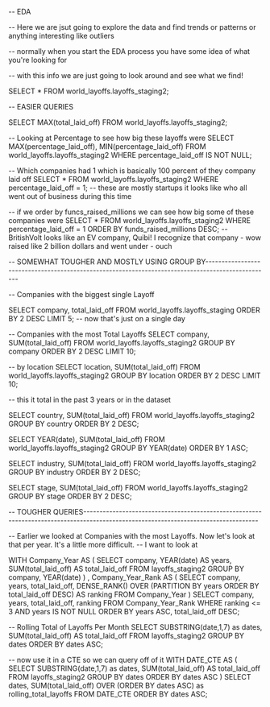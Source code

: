 -- EDA

-- Here we are jsut going to explore the data and find trends or patterns or anything interesting like outliers

-- normally when you start the EDA process you have some idea of what you're looking for

-- with this info we are just going to look around and see what we find!

SELECT * 
FROM world_layoffs.layoffs_staging2;

-- EASIER QUERIES

SELECT MAX(total_laid_off)
FROM world_layoffs.layoffs_staging2;






-- Looking at Percentage to see how big these layoffs were
SELECT MAX(percentage_laid_off),  MIN(percentage_laid_off)
FROM world_layoffs.layoffs_staging2
WHERE  percentage_laid_off IS NOT NULL;

-- Which companies had 1 which is basically 100 percent of they company laid off
SELECT *
FROM world_layoffs.layoffs_staging2
WHERE  percentage_laid_off = 1;
-- these are mostly startups it looks like who all went out of business during this time

-- if we order by funcs_raised_millions we can see how big some of these companies were
SELECT *
FROM world_layoffs.layoffs_staging2
WHERE  percentage_laid_off = 1
ORDER BY funds_raised_millions DESC;
-- BritishVolt looks like an EV company, Quibi! I recognize that company - wow raised like 2 billion dollars and went under - ouch
















-- SOMEWHAT TOUGHER AND MOSTLY USING GROUP BY--------------------------------------------------------------------------------------------------

-- Companies with the biggest single Layoff

SELECT company, total_laid_off
FROM world_layoffs.layoffs_staging
ORDER BY 2 DESC
LIMIT 5;
-- now that's just on a single day

-- Companies with the most Total Layoffs
SELECT company, SUM(total_laid_off)
FROM world_layoffs.layoffs_staging2
GROUP BY company
ORDER BY 2 DESC
LIMIT 10;



-- by location
SELECT location, SUM(total_laid_off)
FROM world_layoffs.layoffs_staging2
GROUP BY location
ORDER BY 2 DESC
LIMIT 10;

-- this it total in the past 3 years or in the dataset

SELECT country, SUM(total_laid_off)
FROM world_layoffs.layoffs_staging2
GROUP BY country
ORDER BY 2 DESC;

SELECT YEAR(date), SUM(total_laid_off)
FROM world_layoffs.layoffs_staging2
GROUP BY YEAR(date)
ORDER BY 1 ASC;


SELECT industry, SUM(total_laid_off)
FROM world_layoffs.layoffs_staging2
GROUP BY industry
ORDER BY 2 DESC;


SELECT stage, SUM(total_laid_off)
FROM world_layoffs.layoffs_staging2
GROUP BY stage
ORDER BY 2 DESC;






-- TOUGHER QUERIES------------------------------------------------------------------------------------------------------------------------------------

-- Earlier we looked at Companies with the most Layoffs. Now let's look at that per year. It's a little more difficult.
-- I want to look at 

WITH Company_Year AS 
(
  SELECT company, YEAR(date) AS years, SUM(total_laid_off) AS total_laid_off
  FROM layoffs_staging2
  GROUP BY company, YEAR(date)
)
, Company_Year_Rank AS (
  SELECT company, years, total_laid_off, DENSE_RANK() OVER (PARTITION BY years ORDER BY total_laid_off DESC) AS ranking
  FROM Company_Year
)
SELECT company, years, total_laid_off, ranking
FROM Company_Year_Rank
WHERE ranking <= 3
AND years IS NOT NULL
ORDER BY years ASC, total_laid_off DESC;




-- Rolling Total of Layoffs Per Month
SELECT SUBSTRING(date,1,7) as dates, SUM(total_laid_off) AS total_laid_off
FROM layoffs_staging2
GROUP BY dates
ORDER BY dates ASC;

-- now use it in a CTE so we can query off of it
WITH DATE_CTE AS 
(
SELECT SUBSTRING(date,1,7) as dates, SUM(total_laid_off) AS total_laid_off
FROM layoffs_staging2
GROUP BY dates
ORDER BY dates ASC
)
SELECT dates, SUM(total_laid_off) OVER (ORDER BY dates ASC) as rolling_total_layoffs
FROM DATE_CTE
ORDER BY dates ASC;
